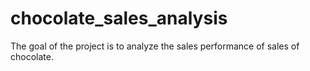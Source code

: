 # chocolate_sales_analysis
The goal of the  project is to analyze the sales performance of sales of chocolate. 

